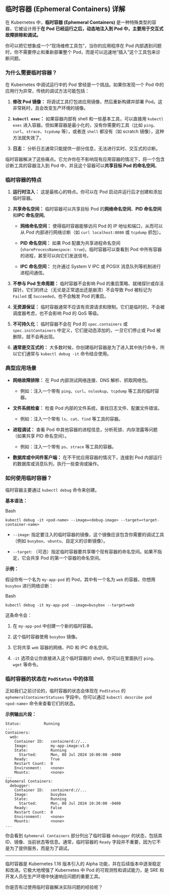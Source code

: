 ## 临时容器 (Ephemeral Containers) 详解

在 Kubernetes 中，**临时容器 (Ephemeral Containers)** 是一种特殊类型的容器，它被设计用于**在 Pod 已经运行之后，动态地注入到 Pod 中，主要用于交互式故障排除和调试。**

你可以把它想象成一个“现场维修工具包”，当你的应用程序在 Pod 内部遇到问题时，你不需要停止和重新部署整个 Pod，而是可以迅速地“插入”这个工具包来诊断问题。

### 为什么需要临时容器？

在 Kubernetes 中调试运行中的 Pod 曾经是一个挑战。如果你发现一个 Pod 中的应用行为异常，传统的调试方法可能包括：

1. **修改 Pod 镜像：** 将调试工具打包进应用镜像，然后重新构建并部署 Pod。这非常耗时，且会改变生产环境的镜像。
    
2. **`kubectl exec`：** 如果容器内部有 shell 和一些基本工具，可以直接用 `kubectl exec` 进入容器。但如果容器是最小化的，没有你需要的工具（比如 `ping`、`curl`、`strace`、`tcpdump` 等），或者连 `shell` 都没有（如 scratch 镜像），这种方法就失效了。
    
3. **日志：** 分析日志通常只能提供一部分信息，无法进行实时、交互式的诊断。
    

临时容器解决了这些痛点。它允许你在不影响现有应用容器的情况下，将一个包含诊断工具的容器注入到 Pod 中，并且这个容器可以**共享目标 Pod 的命名空间**。

### 临时容器的特点

1. **运行时注入：** 这是最核心的特点。你可以在 Pod 启动并运行后才创建和添加临时容器。
    
2. **共享命名空间：** 临时容器可以共享目标 Pod 的**网络命名空间**、**PID 命名空间**和**IPC 命名空间**。
    
    - **网络命名空间：** 使得临时容器能够访问 Pod 的 IP 地址和端口，从而可以从 Pod 内部进行网络诊断（如 `curl localhost:8080` 或 `tcpdump` 抓包）。
        
    - **PID 命名空间：** 如果 Pod 配置为共享进程命名空间 (`shareProcessNamespace: true`)，临时容器可以查看到 Pod 中所有容器的进程，甚至可以向它们发送信号。
        
    - **IPC 命名空间：** 允许通过 System V IPC 或 POSIX 消息队列等机制进行进程间通信。
        
3. **不参与 Pod 生命周期：** 临时容器不会影响 Pod 的重启策略、就绪探针或存活探针。它们的终止（无论是正常退出还是崩溃）不会导致 Pod 被标记为 `Failed` 或 `Succeeded`，也不会触发 Pod 的重启。
    
4. **无资源保证：** 临时容器通常不应该有资源请求和限制。它们是临时的，不会被调度器考虑，也不会影响 Pod 的 QoS 等级。
    
5. **不可持久化：** 临时容器不会在 Pod 的 `spec.containers` 或 `spec.initContainers` 中定义，它们是动态添加的，一旦它们停止或 Pod 被删除，就不会再出现。
    
6. **通常是交互式的：** 大多数时候，你创建临时容器是为了进入其中执行命令，所以它们通常与 `kubectl debug -it` 命令结合使用。
    

### 典型应用场景

- **网络故障排除：** 在 Pod 内部测试网络连接、DNS 解析、抓取网络包。
    
    - 例如：注入一个带有 `ping`、`curl`、`nslookup`、`tcpdump` 等工具的临时容器。
        
- **文件系统检查：** 检查 Pod 内部的文件系统，查找日志文件、配置文件错误。
    
    - 例如：注入一个带有 `ls`、`cat`、`find` 等工具的容器。
        
- **进程调试：** 查看 Pod 中其他容器的进程信息，分析死锁、内存泄露等问题（如果共享 PID 命名空间）。
    
    - 例如：注入一个带有 `ps`、`strace` 等工具的容器。
        
- **数据库或中间件客户端：** 在不干扰应用容器的情况下，连接到 Pod 内部运行的数据库或消息队列，执行一些查询或操作。
    

### 如何使用临时容器？

临时容器主要通过 `kubectl debug` 命令来创建。

**基本语法：**

Bash

```
kubectl debug -it <pod-name> --image=<debug-image> --target=<target-container-name>
```

- `--image`: 指定要注入的临时容器的镜像，这个镜像应该包含你需要的调试工具（例如 `busybox`、`ubuntu`、自定义的诊断镜像）。
    
- `--target`: （可选）指定临时容器要共享哪个现有容器的命名空间。如果不指定，它会共享 Pod 的第一个容器的命名空间。
    

**示例：**

假设你有一个名为 `my-app-pod` 的 Pod，其中有一个名为 `web` 的容器，你想用 `busybox` 进行网络诊断：

Bash

```
kubectl debug -it my-app-pod --image=busybox --target=web
```

这条命令会：

1. 在 `my-app-pod` 中创建一个新的临时容器。
    
2. 这个临时容器使用 `busybox` 镜像。
    
3. 它将共享 `web` 容器的网络、PID 和 IPC 命名空间。
    
4. `-it` 选项会让你直接进入这个临时容器的 shell，你可以在里面执行 `ping`、`wget` 等命令。
    

### 临时容器的状态在 `PodStatus` 中的体现

正如我们之前讨论的，临时容器的状态会体现在 `PodStatus` 的 `ephemeralContainerStatuses` 字段中。你可以通过 `kubectl describe pod <pod-name>` 命令来查看它们的状态。

**示例输出片段：**

```
Status:          Running
...
Containers:
  web:
    Container ID:   containerd://...
    Image:          my-app-image:v1.0
    State:          Running
      Started:      Mon, 08 Jul 2024 10:00:00 -0400
    Ready:          True
    Restart Count:  0
    Environment:    <none>
    Mounts:         <none>
...
Ephemeral Containers:
  debugger:
    Container ID:   containerd://...
    Image:          busybox
    State:          Running
      Started:      Mon, 08 Jul 2024 10:30:00 -0400
    Ready:          False
    Restart Count:  0
    Environment:    <none>
    Mounts:         <none>
...
```

你会看到 `Ephemeral Containers` 部分列出了临时容器 `debugger` 的状态，包括其 ID、镜像、当前状态等信息。通常，临时容器的 `Ready` 字段并不重要，因为它不是为了提供服务，而是为了调试。

---

临时容器是 Kubernetes 1.16 版本引入的 Alpha 功能，并在后续版本中逐渐稳定和改进。它极大地增强了 Kubernetes 中 Pod 的可观测性和调试能力，是 SRE 和开发人员在生产环境中快速响应问题的重要工具。

你是否有过使用临时容器解决实际问题的经验呢？